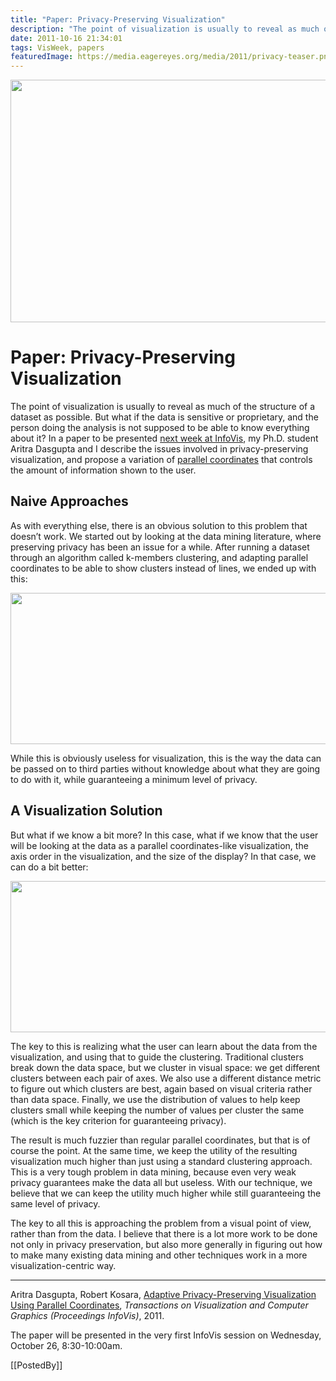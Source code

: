 ```yaml
---
title: "Paper: Privacy-Preserving Visualization"
description: "The point of visualization is usually to reveal as much of the structure of a dataset as possible. But what if the data is sensitive or proprietary, and the person doing the analysis is not supposed to be able to know everything about it? In a paper to be presented next week at InfoVis, my Ph.D. student Aritra Dasgupta and I describe the issues involved in privacy-preserving visualization, and propose a variation of parallel coordinates that controls the amount of information shown to the user."
date: 2011-10-16 21:34:01
tags: VisWeek, papers
featuredImage: https://media.eagereyes.org/media/2011/privacy-teaser.png
---
```


<p align="center"><img src="https://media.eagereyes.org/media/2011/privacy-teaser.png" alt="" width="600" height="388" /></p>

# Paper: Privacy-Preserving Visualization

The point of visualization is usually to reveal as much of the structure of a dataset as possible. But what if the data is sensitive or proprietary, and the person doing the analysis is not supposed to be able to know everything about it? In a paper to be presented <a href="http://visweek.org/visweek/2011/paper-session/all/infovis">next week at InfoVis</a>, my Ph.D. student Aritra Dasgupta and I describe the issues involved in privacy-preserving visualization, and propose a variation of <a href="/techniques/parallel-coordinates">parallel coordinates</a> that controls the amount of information shown to the user.

## Naive Approaches

As with everything else, there is an obvious solution to this problem that doesn’t work. We started out by looking at the data mining literature, where preserving privacy has been an issue for a while. After running a dataset through an algorithm called k-members clustering, and adapting parallel coordinates to be able to show clusters instead of lines, we ended up with this:

<p align="center"><img src="https://media.eagereyes.org/media/2011/privacy-bad.png" alt="" width="600" height="242" /></p>

While this is obviously useless for visualization, this is the way the data can be passed on to third parties without knowledge about what they are going to do with it, while guaranteeing a minimum level of privacy.

## A Visualization Solution

But what if we know a bit more? In this case, what if we know that the user will be looking at the data as a parallel coordinates-like visualization, the axis order in the visualization, and the size of the display? In that case, we can do a bit better:

<p align="center"><img src="https://media.eagereyes.org/media/2011/privacy-good.png" alt="" width="600" height="242" /></p>

The key to this is realizing what the user can learn about the data from the visualization, and using that to guide the clustering. Traditional clusters break down the data space, but we cluster in visual space: we get different clusters between each pair of axes. We also use a different distance metric to figure out which clusters are best, again based on visual criteria rather than data space. Finally, we use the distribution of values to help keep clusters small while keeping the number of values per cluster the same (which is the key criterion for guaranteeing privacy).

The result is much fuzzier than regular parallel coordinates, but that is of course the point. At the same time, we keep the utility of the resulting visualization much higher than just using a standard clustering approach. This is a very tough problem in data mining, because even very weak privacy guarantees make the data all but useless. With our technique, we believe that we can keep the utility much higher while still guaranteeing the same level of privacy.

The key to all this is approaching the problem from a visual point of view, rather than from the data. I believe that there is a lot more work to be done not only in privacy preservation, but also more generally in figuring out how to make many existing data mining and other techniques work in a more visualization-centric way.

<hr />

Aritra Dasgupta, Robert Kosara, <a href="/publications/Dasgupta-InfoVis-2011">Adaptive Privacy-Preserving Visualization Using Parallel Coordinates</a>, <em>Transactions on Visualization and Computer Graphics (Proceedings InfoVis)</em>, 2011.

The paper will be presented in the very first InfoVis session on Wednesday, October 26, 8:30-10:00am.

[[PostedBy]]

